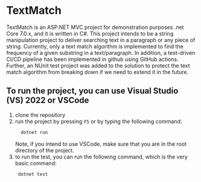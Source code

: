 # TextMatch
TextMatch is an ASP.NET MVC project for demonstration purposes .net Core 7.0.x, and it is written in C#. This project intends to be a string manipulation project to deliver searching text in a paragraph or any piece of string. Currently, only a text match algorithm is implemented to find the frequency of a given substring in a text/paragraph. In addition, a test-driven CI/CD pipeline has been implemented in github using GitHub actions. Further, an NUnit test project was added to the solution to protect the text match algorithm from breaking down if we need to extend it in the future.

## To run the project, you can use Visual Studio (VS) 2022 or VSCode
  1. clone the repository
  2. run the project by pressing `F5` or by typing the following command:
     ```sh
       dotnet run
     ```
     Note, if you intend to use VSCode, make sure that you are in the root directory of the project.
  4. to run the test, you can run the following command, which is the very basic command:
     ```sh
      dotnet test
     ```
